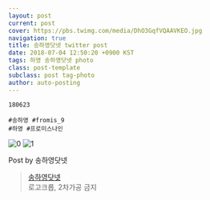 ```yaml
---
layout: post
current: post
cover: https://pbs.twimg.com/media/DhO3GqfVQAAVKEO.jpg
navigation: true
title: 송하영닷넷 twitter post
date: 2018-07-04 12:50:20 +0900 KST
tags: 하영 송하영닷넷 photo
class: post-template
subclass: post tag-photo
author: auto-posting
---
```


```  
180623  
  
#송하영 #fromis_9  
#하영 #프로미스나인  

```

![0](https://pbs.twimg.com/media/DhO3Gp5VAAAUTuU.jpg)
![1](https://pbs.twimg.com/media/DhO3GqfVQAAVKEO.jpg)


Post by 송하영닷넷

> [송하영닷넷](https://twitter.com/970929_net)  
  로고크롭, 2차가공 금지